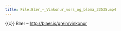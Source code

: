 ```yaml
---
title: File:Blær_–_Vinkonur_vors_og_blóma_33535.mp4
---
```


{{c}} Blær – http://blaer.is/grein/vinkonur


